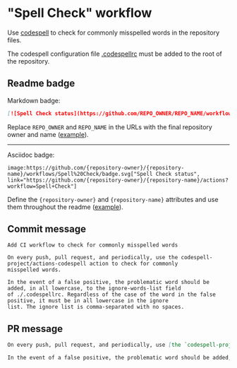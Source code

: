 # "Spell Check" workflow

Use [codespell](https://github.com/codespell-project/codespell) to check for commonly misspelled words in the repository files.

The codespell configuration file [.codespellrc](.codespellrc) must be added to the root of the repository.

## Readme badge

Markdown badge:

```markdown
[![Spell Check status](https://github.com/REPO_OWNER/REPO_NAME/workflows/Spell%20Check/badge.svg)](https://github.com/REPO_OWNER/REPO_NAME/actions?workflow=Spell+Check)
```

Replace `REPO_OWNER` and `REPO_NAME` in the URLs with the final repository owner and name ([example](https://raw.githubusercontent.com/arduino-libraries/ArduinoIoTCloud/master/README.md)).

---

Asciidoc badge:

```adoc
image:https://github.com/{repository-owner}/{repository-name}/workflows/Spell%20Check/badge.svg["Spell Check status", link="https://github.com/{repository-owner}/{repository-name}/actions?workflow=Spell+Check"]
```

Define the `{repository-owner}` and `{repository-name}` attributes and use them throughout the readme ([example](https://raw.githubusercontent.com/arduino-libraries/WiFiNINA/master/README.adoc)).

## Commit message

```
Add CI workflow to check for commonly misspelled words

On every push, pull request, and periodically, use the codespell-project/actions-codespell action to check for commonly
misspelled words.

In the event of a false positive, the problematic word should be added, in all lowercase, to the ignore-words-list field
of ./.codespellrc. Regardless of the case of the word in the false positive, it must be in all lowercase in the ignore
list. The ignore list is comma-separated with no spaces.
```

## PR message

```markdown
On every push, pull request, and periodically, use [the `codespell-project/actions-codespell` action](https://github.com/codespell-project/actions-codespell) to check for commonly misspelled words.

In the event of a false positive, the problematic word should be added, in all lowercase, to the `ignore-words-list` field of `./.codespellrc`. Regardless of the case of the word in the false positive, it must be in all lowercase in the ignore list. The ignore list is comma-separated with no spaces.
```
